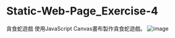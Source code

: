 # Static-Web-Page_Exercise-4

貪食蛇遊戲
使用JavaScript Canvas畫布製作貪食蛇遊戲。
![image](https://user-images.githubusercontent.com/38401583/215969086-ab0a32c1-7efb-4497-a660-32ededf6621f.png)
